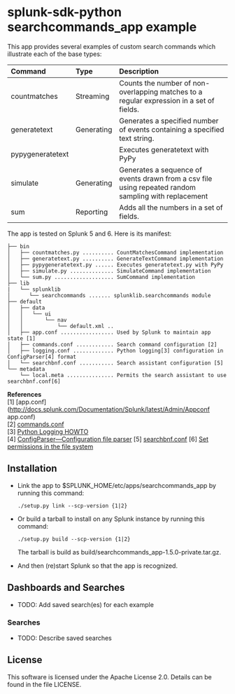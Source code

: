 splunk-sdk-python searchcommands_app example
=============================================

This app provides several examples of custom search commands which illustrate each of the base types:

 Command          | Type       | Description
:---------------- |:-----------|:-------------------------------------------------------------------------------------------
 countmatches     | Streaming  | Counts the number of non-overlapping matches to a regular expression in a set of fields.
 generatetext     | Generating | Generates a specified number of events containing a specified text string.
 pypygeneratetext |            | Executes generatetext with PyPy 
 simulate         | Generating | Generates a sequence of events drawn from a csv file using repeated random sampling with replacement
 sum              | Reporting  | Adds all the numbers in a set of fields.
 
The app is tested on Splunk 5 and 6. Here is its manifest:

```
├── bin
│   ├── countmatches.py .......... CountMatchesCommand implementation
│   ├── generatetext.py .......... GenerateTextCommand implementation
│   ├── pypygeneratetext.py ...... Executes generatetext.py with PyPy
│   ├── simulate.py .............. SimulateCommand implementation
│   └── sum.py ................... SumCommand implementation
├── lib
|   └── splunklib
│      └── searchcommands ....... splunklib.searchcommands module
├── default
│   ├── data
│   │   └── ui
│   │       └── nav
│   │           └── default.xml ..
│   ├── app.conf ................. Used by Splunk to maintain app state [1]
│   ├── commands.conf ............ Search command configuration [2]
│   ├── logging.conf ............. Python logging[3] configuration in ConfigParser[4] format
│   └── searchbnf.conf ........... Search assistant configuration [5]
└── metadata
    └── local.meta ............... Permits the search assistant to use searchbnf.conf[6]
```
**References**  
[1] [app.conf](http://docs.splunk.com/Documentation/Splunk/latest/Admin/Appconf app.conf)  
[2] [commands.conf](http://docs.splunk.com/Documentation/Splunk/latest/Admin/Commandsconf)  
[3] [Python Logging HOWTO](http://docs.python.org/2/howto/logging.html)  
[4] [ConfigParser—Configuration file parser](http://docs.python.org/2/library/configparser.html)
[5] [searchbnf.conf](http://docs.splunk.com/Documentation/Splunk/latest/admin/Searchbnfconf)
[6] [Set permissions in the file system](http://docs.splunk.com/Documentation/Splunk/latest/AdvancedDev/SetPermissions#Set_permissions_in_the_filesystem)

## Installation

+ Link the app to $SPLUNK_HOME/etc/apps/searchcommands_app by running this command:

  ```
  ./setup.py link --scp-version {1|2}
  ```
  
+ Or build a tarball to install on any Splunk instance by running this command:

  ```
  ./setup.py build --scp-version {1|2}
  ```

  The tarball is build as build/searchcommands_app-1.5.0-private.tar.gz.
  
+ And then (re)start Splunk so that the app is recognized.

## Dashboards and Searches

+ TODO: Add saved search(es) for each example

### Searches

+ TODO: Describe saved searches

## License

This software is licensed under the Apache License 2.0. Details can be found in
the file LICENSE.
